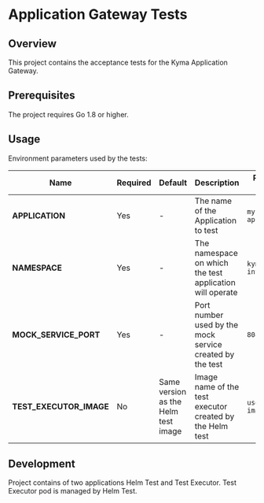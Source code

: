 # Application Gateway Tests

## Overview

This project contains the acceptance tests for the Kyma Application Gateway.

## Prerequisites

The project requires Go 1.8 or higher.

## Usage

Environment parameters used by the tests:

| Name | Required | Default | Description | Possible values |
|------|----------|---------|-------------|-----------------|
| **APPLICATION** | Yes | - | The name of the Application to test | `my-application` | 
| **NAMESPACE** | Yes | - | The namespace on which the test application will operate | `kyma-integration` |
| **MOCK_SERVICE_PORT** | Yes | - |  Port number used by the mock service created by the test | `8080` |
| **TEST_EXECUTOR_IMAGE** | No | Same version as the Helm test image  | Image name of the test executor created by the Helm test  | `user/my-image:1.0.0` |


## Development

Project contains of two applications Helm Test and Test Executor.
Test Executor pod is managed by Helm Test.
